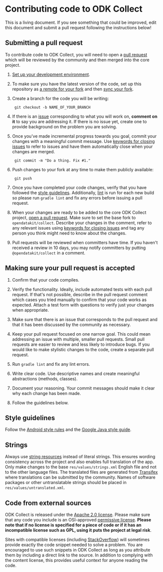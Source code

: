# Contributing code to ODK Collect

This is a living document. If you see something that could be improved, edit this document and submit a pull request following the instructions below!

## Submitting a pull request
To contribute code to ODK Collect, you will need to open a [pull request](https://help.github.com/articles/about-pull-requests/) which will be reviewed by the community and then merged into the core project.

1. [Set up your development environment](https://github.com/opendatakit/collect#setting-up-your-development-environment). 

1. To make sure you have the latest version of the code, set up this repository as [a remote for your fork](https://help.github.com/articles/configuring-a-remote-for-a-fork/) and then [sync your fork](https://help.github.com/articles/syncing-a-fork/).

1. Create a branch for the code you will be writing:

        git checkout -b NAME_OF_YOUR_BRANCH

1. If there is an [issue](https://github.com/opendatakit/collect/issues) corresponding to what you will work on, **comment on it** to say you are addressing it. If there is no issue yet, create one to provide background on the problem you are solving.

1. Once you've made incremental progress towards you goal, commit your changes with a meaningful commit message. Use [keywords for closing issues](https://help.github.com/articles/closing-issues-via-commit-messages/) to refer to issues and have them automatically close when your changes are merged.

        git commit -m "Do a thing. Fix #1."

1. Push changes to your fork at any time to make them publicly available:

        git push
        
1. Once you have completed your code changes, verify that you have followed the [style guidelines](https://github.com/opendatakit/collect/blob/master/CONTRIBUTING.md#style-guidelines). Additionally, [lint](https://developer.android.com/studio/write/lint.html) is run for each new build so please run `gradle lint` and fix any errors before issuing a pull request.

1. When your changes are ready to be added to the core ODK Collect project, [open a pull request](https://help.github.com/articles/creating-a-pull-request/). Make sure to set the base fork to `opendatakit/collect`. Describe your changes in the comment, refer to any relevant issues using [keywords for closing issues](https://help.github.com/articles/closing-issues-via-commit-messages/) and tag any person you think might need to know about the changes.

1. Pull requests will be reviewed when committers have time. If you haven't received a review in 10 days, you may notify committers by putting `@opendatakit/collect` in a comment.

## Making sure your pull request is accepted
1. Confirm that your code compiles.

1. Verify the functionality. Ideally, include automated tests with each pull request. If that's not possible, describe in the pull request comment which cases you tried manually to confirm that your code works as expected. Attach a test form with questions to verify just your changes when appropriate.

1. Make sure that there is an issue that corresponds to the pull request and that it has been discussed by the community as necessary.

1. Keep your pull request focused on one narrow goal. This could mean addressing an issue with multiple, smaller pull requests. Small pull requests are easier to review and less likely to introduce bugs. If you would like to make stylistic changes to the code, create a separate pull request.

1. Run `gradle lint` and fix any lint errors.

1. Write clear code. Use descriptive names and create meaningful abstractions (methods, classes).

1. Document your reasoning. Your commit messages should make it clear why each change has been made.

1. Follow the guidelines below.

## Style guidelines
Follow the [Android style rules](http://source.android.com/source/code-style.html) and the [Google Java style guide](https://google.github.io/styleguide/javaguide.html).

## Strings
Always use [string resources](https://developer.android.com/guide/topics/resources/string-resource.html) instead of literal strings. This ensures wording consistency across the project and also enables full translation of the app. Only make changes to the base `res/values/strings.xml` English file and not to the other language files. The translated files are generated from [Transifex](https://www.transifex.com/opendatakit/odk-collect/) where translations can be submitted by the community. Names of software packages or other untranslatable strings should be placed in `res/values/untranslated.xml`.

## Code from external sources
ODK Collect is released under the [Apache 2.0 license](https://www.apache.org/licenses/LICENSE-2.0). Please make sure that any code you include is an OSI-approved [permissive license](https://opensource.org/faq#permissive). **Please note that if no license is specified for a piece of code or if it has an incompatible license such as GPL, using it puts the project at legal risk**.

Sites with compatible licenses (including [StackOverflow](http://stackoverflow.com/)) will sometimes provide exactly the code snippet needed to solve a problem. You are encouraged to use such snippets in ODK Collect as long as you attribute them by including a direct link to the source. In addition to complying with the content license, this provides useful context for anyone reading the code. 
